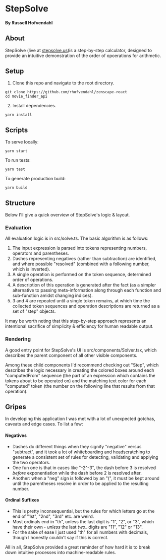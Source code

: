 # StepSolve

#### By Russell Hofvendahl

## About
StepSolve (live at [stepsolve.us](https://stepsolve.us))is a step-by-step calculator, designed to provide an intuitive demonstration of the order of opoerations for arithmetic.

## Setup
1. Clone this repo and navigate to the root directory.
```
git clone https://github.com/rhofvendahl/zenscape-react
cd movie_finder_api
```

2. Install dependencies.
```
yarn install
```

## Scripts
To serve locally:
```
yarn start
```

To run tests:
```
yarn test
```

To generate production build:
```
yarn build
```

## Structure
Below I'll give a quick overview of StepSolve's logic & layout.

### Evaluation
All evaluation logic is in src/solve.ts. The basic algorithm is as follows:

1. The input expression is parsed into tokens representing numbers, operators and parentheses.
2. Dashes representing negatives (rather than subtraction) are identified, and where possible "resolved" (combined with a following number, which is inverted).
3. A single operation is performed on the token sequence, determined order of operations.
4. A description of this operation is generated after the fact (as a simpler alternative to passing meta-information along through each function and sub-function amidst changing indices).
5. 3 and 4 are repeated until a single token remains, at which time the collected token sequences and operation descriptions are returned as a set of "step" objects.

It may be worth noting that this step-by-step approach represents an intentional sacrifice of simplicity & efficiency for human readable output.

### Rendering
A good entry point for StepSolve's UI is src/components/Solver.tsx, which describes the parent component of all other visible components.

Among these child components I'd recommend checking out "Step", which describes the logic necessary in creating the colored boxes around each "computedFrom" sequence (the part of an expression which contains the tokens about to be operated on) and the matching text color for each "computed" token (the number on the following line that results from that operation).

## Gripes
In developing this application I was met with a lot of unexpected gotchas, caveats and edge cases. To list a few:

#### Negatives
* Dashes do different things when they signify "negative" versus "subtract", and it took a lot of whiteboarding and headscratching to generate a consistent set of rules for detecting, validating and applying the two operators.
* One fun one is that in cases like "-2^-3", the dash before 3 is resolved _before_ exponentiation while the dash before 2 is resolved after.
* Another: when a "neg" sign is followed by an "(", it must be kept around until the parentheses resolve in order to be applied to the resulting number.

#### Ordinal Suffixes
* This is pretty inconsequential, but the rules for which letters go at the end of "1st", "2nd", "3rd" etc. are weird.
* Most ordinals end in "th", unless the last digit is "1", "2", or "3", which have their own - _unless_ the last _two__ digits are "11", "12" or "13".
* For the sake of ease I just used "th" for all numbers with decimals, though I honestly couldn't say if this is correct.

All in all, StepSolve provided a great reminder of how hard it is to break down intuitive processes into machine-readable rules.